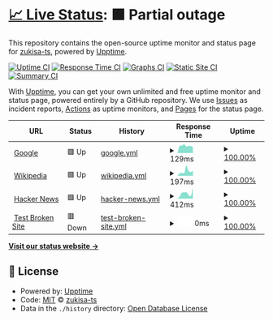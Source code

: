 # [📈 Live Status](https://zukisa-ts.github.io): <!--live status--> **🟧 Partial outage**

This repository contains the open-source uptime monitor and status page for [zukisa-ts](https://zukisa-ts.github.io), powered by [Upptime](https://github.com/upptime/upptime).

[![Uptime CI](https://github.com/zukisa-ts/ts-upptime/workflows/Uptime%20CI/badge.svg)](https://github.com/zukisa-ts/ts-upptime/actions?query=workflow%3A%22Uptime+CI%22)
[![Response Time CI](https://github.com/zukisa-ts/ts-upptime/workflows/Response%20Time%20CI/badge.svg)](https://github.com/zukisa-ts/ts-upptime/actions?query=workflow%3A%22Response+Time+CI%22)
[![Graphs CI](https://github.com/zukisa-ts/ts-upptime/workflows/Graphs%20CI/badge.svg)](https://github.com/zukisa-ts/ts-upptime/actions?query=workflow%3A%22Graphs+CI%22)
[![Static Site CI](https://github.com/zukisa-ts/ts-upptime/workflows/Static%20Site%20CI/badge.svg)](https://github.com/zukisa-ts/ts-upptime/actions?query=workflow%3A%22Static+Site+CI%22)
[![Summary CI](https://github.com/zukisa-ts/ts-upptime/workflows/Summary%20CI/badge.svg)](https://github.com/zukisa-ts/ts-upptime/actions?query=workflow%3A%22Summary+CI%22)

With [Upptime](https://upptime.js.org), you can get your own unlimited and free uptime monitor and status page, powered entirely by a GitHub repository. We use [Issues](https://github.com/zukisa-ts/ts-upptime/issues) as incident reports, [Actions](https://github.com/zukisa-ts/ts-upptime/actions) as uptime monitors, and [Pages](https://zukisa-ts.github.io) for the status page.

<!--start: status pages-->
<!-- This summary is generated by Upptime (https://github.com/upptime/upptime) -->
<!-- Do not edit this manually, your changes will be overwritten -->
<!-- prettier-ignore -->
| URL | Status | History | Response Time | Uptime |
| --- | ------ | ------- | ------------- | ------ |
| <img alt="" src="https://icons.duckduckgo.com/ip3/www.google.com.ico" height="13"> [Google](https://www.google.com) | 🟩 Up | [google.yml](https://github.com/zukisa-ts/ts-uptime/commits/HEAD/history/google.yml) | <details><summary><img alt="Response time graph" src="./graphs/google/response-time-week.png" height="20"> 129ms</summary><br><a href="https://zukisa-ts.github.io/history/google"><img alt="Response time 137" src="https://img.shields.io/endpoint?url=https%3A%2F%2Fraw.githubusercontent.com%2Fzukisa-ts%2Fts-uptime%2FHEAD%2Fapi%2Fgoogle%2Fresponse-time.json"></a><br><a href="https://zukisa-ts.github.io/history/google"><img alt="24-hour response time 333" src="https://img.shields.io/endpoint?url=https%3A%2F%2Fraw.githubusercontent.com%2Fzukisa-ts%2Fts-uptime%2FHEAD%2Fapi%2Fgoogle%2Fresponse-time-day.json"></a><br><a href="https://zukisa-ts.github.io/history/google"><img alt="7-day response time 129" src="https://img.shields.io/endpoint?url=https%3A%2F%2Fraw.githubusercontent.com%2Fzukisa-ts%2Fts-uptime%2FHEAD%2Fapi%2Fgoogle%2Fresponse-time-week.json"></a><br><a href="https://zukisa-ts.github.io/history/google"><img alt="30-day response time 137" src="https://img.shields.io/endpoint?url=https%3A%2F%2Fraw.githubusercontent.com%2Fzukisa-ts%2Fts-uptime%2FHEAD%2Fapi%2Fgoogle%2Fresponse-time-month.json"></a><br><a href="https://zukisa-ts.github.io/history/google"><img alt="1-year response time 137" src="https://img.shields.io/endpoint?url=https%3A%2F%2Fraw.githubusercontent.com%2Fzukisa-ts%2Fts-uptime%2FHEAD%2Fapi%2Fgoogle%2Fresponse-time-year.json"></a></details> | <details><summary><a href="https://zukisa-ts.github.io/history/google">100.00%</a></summary><a href="https://zukisa-ts.github.io/history/google"><img alt="All-time uptime 100.00%" src="https://img.shields.io/endpoint?url=https%3A%2F%2Fraw.githubusercontent.com%2Fzukisa-ts%2Fts-uptime%2FHEAD%2Fapi%2Fgoogle%2Fuptime.json"></a><br><a href="https://zukisa-ts.github.io/history/google"><img alt="24-hour uptime 100.00%" src="https://img.shields.io/endpoint?url=https%3A%2F%2Fraw.githubusercontent.com%2Fzukisa-ts%2Fts-uptime%2FHEAD%2Fapi%2Fgoogle%2Fuptime-day.json"></a><br><a href="https://zukisa-ts.github.io/history/google"><img alt="7-day uptime 100.00%" src="https://img.shields.io/endpoint?url=https%3A%2F%2Fraw.githubusercontent.com%2Fzukisa-ts%2Fts-uptime%2FHEAD%2Fapi%2Fgoogle%2Fuptime-week.json"></a><br><a href="https://zukisa-ts.github.io/history/google"><img alt="30-day uptime 100.00%" src="https://img.shields.io/endpoint?url=https%3A%2F%2Fraw.githubusercontent.com%2Fzukisa-ts%2Fts-uptime%2FHEAD%2Fapi%2Fgoogle%2Fuptime-month.json"></a><br><a href="https://zukisa-ts.github.io/history/google"><img alt="1-year uptime 100.00%" src="https://img.shields.io/endpoint?url=https%3A%2F%2Fraw.githubusercontent.com%2Fzukisa-ts%2Fts-uptime%2FHEAD%2Fapi%2Fgoogle%2Fuptime-year.json"></a></details>
| <img alt="" src="https://icons.duckduckgo.com/ip3/en.wikipedia.org.ico" height="13"> [Wikipedia](https://en.wikipedia.org) | 🟩 Up | [wikipedia.yml](https://github.com/zukisa-ts/ts-uptime/commits/HEAD/history/wikipedia.yml) | <details><summary><img alt="Response time graph" src="./graphs/wikipedia/response-time-week.png" height="20"> 197ms</summary><br><a href="https://zukisa-ts.github.io/history/wikipedia"><img alt="Response time 239" src="https://img.shields.io/endpoint?url=https%3A%2F%2Fraw.githubusercontent.com%2Fzukisa-ts%2Fts-uptime%2FHEAD%2Fapi%2Fwikipedia%2Fresponse-time.json"></a><br><a href="https://zukisa-ts.github.io/history/wikipedia"><img alt="24-hour response time 134" src="https://img.shields.io/endpoint?url=https%3A%2F%2Fraw.githubusercontent.com%2Fzukisa-ts%2Fts-uptime%2FHEAD%2Fapi%2Fwikipedia%2Fresponse-time-day.json"></a><br><a href="https://zukisa-ts.github.io/history/wikipedia"><img alt="7-day response time 197" src="https://img.shields.io/endpoint?url=https%3A%2F%2Fraw.githubusercontent.com%2Fzukisa-ts%2Fts-uptime%2FHEAD%2Fapi%2Fwikipedia%2Fresponse-time-week.json"></a><br><a href="https://zukisa-ts.github.io/history/wikipedia"><img alt="30-day response time 239" src="https://img.shields.io/endpoint?url=https%3A%2F%2Fraw.githubusercontent.com%2Fzukisa-ts%2Fts-uptime%2FHEAD%2Fapi%2Fwikipedia%2Fresponse-time-month.json"></a><br><a href="https://zukisa-ts.github.io/history/wikipedia"><img alt="1-year response time 239" src="https://img.shields.io/endpoint?url=https%3A%2F%2Fraw.githubusercontent.com%2Fzukisa-ts%2Fts-uptime%2FHEAD%2Fapi%2Fwikipedia%2Fresponse-time-year.json"></a></details> | <details><summary><a href="https://zukisa-ts.github.io/history/wikipedia">100.00%</a></summary><a href="https://zukisa-ts.github.io/history/wikipedia"><img alt="All-time uptime 100.00%" src="https://img.shields.io/endpoint?url=https%3A%2F%2Fraw.githubusercontent.com%2Fzukisa-ts%2Fts-uptime%2FHEAD%2Fapi%2Fwikipedia%2Fuptime.json"></a><br><a href="https://zukisa-ts.github.io/history/wikipedia"><img alt="24-hour uptime 100.00%" src="https://img.shields.io/endpoint?url=https%3A%2F%2Fraw.githubusercontent.com%2Fzukisa-ts%2Fts-uptime%2FHEAD%2Fapi%2Fwikipedia%2Fuptime-day.json"></a><br><a href="https://zukisa-ts.github.io/history/wikipedia"><img alt="7-day uptime 100.00%" src="https://img.shields.io/endpoint?url=https%3A%2F%2Fraw.githubusercontent.com%2Fzukisa-ts%2Fts-uptime%2FHEAD%2Fapi%2Fwikipedia%2Fuptime-week.json"></a><br><a href="https://zukisa-ts.github.io/history/wikipedia"><img alt="30-day uptime 100.00%" src="https://img.shields.io/endpoint?url=https%3A%2F%2Fraw.githubusercontent.com%2Fzukisa-ts%2Fts-uptime%2FHEAD%2Fapi%2Fwikipedia%2Fuptime-month.json"></a><br><a href="https://zukisa-ts.github.io/history/wikipedia"><img alt="1-year uptime 100.00%" src="https://img.shields.io/endpoint?url=https%3A%2F%2Fraw.githubusercontent.com%2Fzukisa-ts%2Fts-uptime%2FHEAD%2Fapi%2Fwikipedia%2Fuptime-year.json"></a></details>
| <img alt="" src="https://icons.duckduckgo.com/ip3/news.ycombinator.com.ico" height="13"> [Hacker News](https://news.ycombinator.com) | 🟩 Up | [hacker-news.yml](https://github.com/zukisa-ts/ts-uptime/commits/HEAD/history/hacker-news.yml) | <details><summary><img alt="Response time graph" src="./graphs/hacker-news/response-time-week.png" height="20"> 412ms</summary><br><a href="https://zukisa-ts.github.io/history/hacker-news"><img alt="Response time 338" src="https://img.shields.io/endpoint?url=https%3A%2F%2Fraw.githubusercontent.com%2Fzukisa-ts%2Fts-uptime%2FHEAD%2Fapi%2Fhacker-news%2Fresponse-time.json"></a><br><a href="https://zukisa-ts.github.io/history/hacker-news"><img alt="24-hour response time 320" src="https://img.shields.io/endpoint?url=https%3A%2F%2Fraw.githubusercontent.com%2Fzukisa-ts%2Fts-uptime%2FHEAD%2Fapi%2Fhacker-news%2Fresponse-time-day.json"></a><br><a href="https://zukisa-ts.github.io/history/hacker-news"><img alt="7-day response time 412" src="https://img.shields.io/endpoint?url=https%3A%2F%2Fraw.githubusercontent.com%2Fzukisa-ts%2Fts-uptime%2FHEAD%2Fapi%2Fhacker-news%2Fresponse-time-week.json"></a><br><a href="https://zukisa-ts.github.io/history/hacker-news"><img alt="30-day response time 338" src="https://img.shields.io/endpoint?url=https%3A%2F%2Fraw.githubusercontent.com%2Fzukisa-ts%2Fts-uptime%2FHEAD%2Fapi%2Fhacker-news%2Fresponse-time-month.json"></a><br><a href="https://zukisa-ts.github.io/history/hacker-news"><img alt="1-year response time 338" src="https://img.shields.io/endpoint?url=https%3A%2F%2Fraw.githubusercontent.com%2Fzukisa-ts%2Fts-uptime%2FHEAD%2Fapi%2Fhacker-news%2Fresponse-time-year.json"></a></details> | <details><summary><a href="https://zukisa-ts.github.io/history/hacker-news">100.00%</a></summary><a href="https://zukisa-ts.github.io/history/hacker-news"><img alt="All-time uptime 100.00%" src="https://img.shields.io/endpoint?url=https%3A%2F%2Fraw.githubusercontent.com%2Fzukisa-ts%2Fts-uptime%2FHEAD%2Fapi%2Fhacker-news%2Fuptime.json"></a><br><a href="https://zukisa-ts.github.io/history/hacker-news"><img alt="24-hour uptime 100.00%" src="https://img.shields.io/endpoint?url=https%3A%2F%2Fraw.githubusercontent.com%2Fzukisa-ts%2Fts-uptime%2FHEAD%2Fapi%2Fhacker-news%2Fuptime-day.json"></a><br><a href="https://zukisa-ts.github.io/history/hacker-news"><img alt="7-day uptime 100.00%" src="https://img.shields.io/endpoint?url=https%3A%2F%2Fraw.githubusercontent.com%2Fzukisa-ts%2Fts-uptime%2FHEAD%2Fapi%2Fhacker-news%2Fuptime-week.json"></a><br><a href="https://zukisa-ts.github.io/history/hacker-news"><img alt="30-day uptime 100.00%" src="https://img.shields.io/endpoint?url=https%3A%2F%2Fraw.githubusercontent.com%2Fzukisa-ts%2Fts-uptime%2FHEAD%2Fapi%2Fhacker-news%2Fuptime-month.json"></a><br><a href="https://zukisa-ts.github.io/history/hacker-news"><img alt="1-year uptime 100.00%" src="https://img.shields.io/endpoint?url=https%3A%2F%2Fraw.githubusercontent.com%2Fzukisa-ts%2Fts-uptime%2FHEAD%2Fapi%2Fhacker-news%2Fuptime-year.json"></a></details>
| <img alt="" src="https://icons.duckduckgo.com/ip3/thissitedoesnotexist.koj.co.ico" height="13"> [Test Broken Site](https://thissitedoesnotexist.koj.co) | 🟥 Down | [test-broken-site.yml](https://github.com/zukisa-ts/ts-uptime/commits/HEAD/history/test-broken-site.yml) | <details><summary><img alt="Response time graph" src="./graphs/test-broken-site/response-time-week.png" height="20"> 0ms</summary><br><a href="https://zukisa-ts.github.io/history/test-broken-site"><img alt="Response time 0" src="https://img.shields.io/endpoint?url=https%3A%2F%2Fraw.githubusercontent.com%2Fzukisa-ts%2Fts-uptime%2FHEAD%2Fapi%2Ftest-broken-site%2Fresponse-time.json"></a><br><a href="https://zukisa-ts.github.io/history/test-broken-site"><img alt="24-hour response time 0" src="https://img.shields.io/endpoint?url=https%3A%2F%2Fraw.githubusercontent.com%2Fzukisa-ts%2Fts-uptime%2FHEAD%2Fapi%2Ftest-broken-site%2Fresponse-time-day.json"></a><br><a href="https://zukisa-ts.github.io/history/test-broken-site"><img alt="7-day response time 0" src="https://img.shields.io/endpoint?url=https%3A%2F%2Fraw.githubusercontent.com%2Fzukisa-ts%2Fts-uptime%2FHEAD%2Fapi%2Ftest-broken-site%2Fresponse-time-week.json"></a><br><a href="https://zukisa-ts.github.io/history/test-broken-site"><img alt="30-day response time 0" src="https://img.shields.io/endpoint?url=https%3A%2F%2Fraw.githubusercontent.com%2Fzukisa-ts%2Fts-uptime%2FHEAD%2Fapi%2Ftest-broken-site%2Fresponse-time-month.json"></a><br><a href="https://zukisa-ts.github.io/history/test-broken-site"><img alt="1-year response time 0" src="https://img.shields.io/endpoint?url=https%3A%2F%2Fraw.githubusercontent.com%2Fzukisa-ts%2Fts-uptime%2FHEAD%2Fapi%2Ftest-broken-site%2Fresponse-time-year.json"></a></details> | <details><summary><a href="https://zukisa-ts.github.io/history/test-broken-site">100.00%</a></summary><a href="https://zukisa-ts.github.io/history/test-broken-site"><img alt="All-time uptime 100.00%" src="https://img.shields.io/endpoint?url=https%3A%2F%2Fraw.githubusercontent.com%2Fzukisa-ts%2Fts-uptime%2FHEAD%2Fapi%2Ftest-broken-site%2Fuptime.json"></a><br><a href="https://zukisa-ts.github.io/history/test-broken-site"><img alt="24-hour uptime 100.00%" src="https://img.shields.io/endpoint?url=https%3A%2F%2Fraw.githubusercontent.com%2Fzukisa-ts%2Fts-uptime%2FHEAD%2Fapi%2Ftest-broken-site%2Fuptime-day.json"></a><br><a href="https://zukisa-ts.github.io/history/test-broken-site"><img alt="7-day uptime 100.00%" src="https://img.shields.io/endpoint?url=https%3A%2F%2Fraw.githubusercontent.com%2Fzukisa-ts%2Fts-uptime%2FHEAD%2Fapi%2Ftest-broken-site%2Fuptime-week.json"></a><br><a href="https://zukisa-ts.github.io/history/test-broken-site"><img alt="30-day uptime 100.00%" src="https://img.shields.io/endpoint?url=https%3A%2F%2Fraw.githubusercontent.com%2Fzukisa-ts%2Fts-uptime%2FHEAD%2Fapi%2Ftest-broken-site%2Fuptime-month.json"></a><br><a href="https://zukisa-ts.github.io/history/test-broken-site"><img alt="1-year uptime 100.00%" src="https://img.shields.io/endpoint?url=https%3A%2F%2Fraw.githubusercontent.com%2Fzukisa-ts%2Fts-uptime%2FHEAD%2Fapi%2Ftest-broken-site%2Fuptime-year.json"></a></details>

<!--end: status pages-->

[**Visit our status website →**](https://zukisa-ts.github.io)

## 📄 License

- Powered by: [Upptime](https://github.com/upptime/upptime)
- Code: [MIT](./LICENSE) © [zukisa-ts](https://zukisa-ts.github.io)
- Data in the `./history` directory: [Open Database License](https://opendatacommons.org/licenses/odbl/1-0/)

